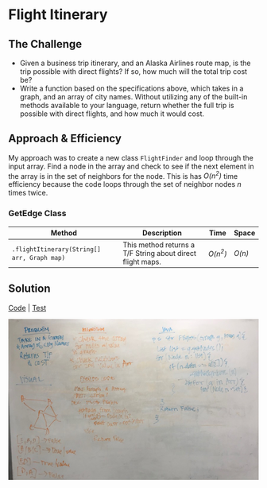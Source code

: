 # Flight Itinerary
## The Challenge
- Given a business trip itinerary, and an Alaska Airlines route map, is the trip possible with direct flights? If so, how much will the total trip cost be?
- Write a function based on the specifications above, which takes in a graph, and an array of city names. Without utilizing any of the built-in methods available to your language, return whether the full trip is possible with direct flights, and how much it would cost.

## Approach & Efficiency
My approach was to create a new class `FlightFinder` and loop through the input array. Find a node in the array and check to see if the next element in the array is in the set of neighbors for the node. This is has *O(n<sup>2</sup>)* time efficiency because the code loops through the set of neighbor nodes *n* times twice.

### GetEdge Class
Method | Description | Time | Space
---- | ---- | ---- | ----
`.flightItinerary(String[] arr, Graph map)` | This method returns a T/F String about direct flight maps. |*O(n<sup>2</sup>)* | *O(n)*

## Solution
[Code]() | [Test]()

![White Board Solution to Flight Finder](../assets/graph_flight.JPG)